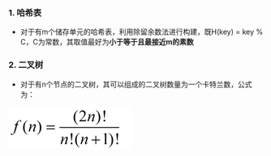 ### 1. 哈希表
+ 对于有m个储存单元的哈希表，利用除留余数法进行构建，既H(key) = key % C，C为常数，其取值最好为**小于等于且最接近m的素数**

### 2. 二叉树
+ 对于有n个节点的二叉树，其可以组成的二叉树数量为一个卡特兰数，公式为：
<img src="img/卡特兰数.png">



